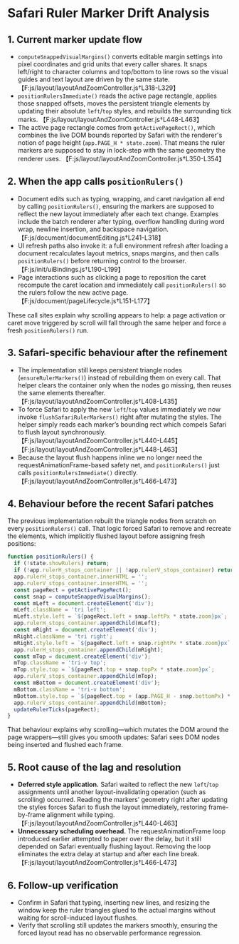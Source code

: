 # Safari Ruler Marker Drift Analysis

## 1. Current marker update flow
- `computeSnappedVisualMargins()` converts editable margin settings into pixel coordinates and grid units that every caller shares. It snaps left/right to character columns and top/bottom to line rows so the visual guides and text layout are driven by the same state. 【F:js/layout/layoutAndZoomController.js†L318-L329】
- `positionRulersImmediate()` reads the active page rectangle, applies those snapped offsets, moves the persistent triangle elements by updating their absolute `left`/`top` styles, and rebuilds the surrounding tick marks. 【F:js/layout/layoutAndZoomController.js†L448-L463】
- The active page rectangle comes from `getActivePageRect()`, which combines the live DOM bounds reported by Safari with the renderer's notion of page height (`app.PAGE_H * state.zoom`). That means the ruler markers are supposed to stay in lock-step with the same geometry the renderer uses. 【F:js/layout/layoutAndZoomController.js†L350-L354】

## 2. When the app calls `positionRulers()`
- Document edits such as typing, wrapping, and caret navigation all end by calling `positionRulers()`, ensuring the markers are supposed to reflect the new layout immediately after each text change. Examples include the batch renderer after typing, overflow handling during word wrap, newline insertion, and backspace navigation. 【F:js/document/documentEditing.js†L241-L318】
- UI refresh paths also invoke it: a full environment refresh after loading a document recalculates layout metrics, snaps margins, and then calls `positionRulers()` before returning control to the browser. 【F:js/init/uiBindings.js†L190-L199】
- Page interactions such as clicking a page to reposition the caret recompute the caret location and immediately call `positionRulers()` so the rulers follow the new active page. 【F:js/document/pageLifecycle.js†L151-L177】

These call sites explain why scrolling appears to help: a page activation or caret move triggered by scroll will fall through the same helper and force a fresh `positionRulers()` run.

## 3. Safari-specific behaviour after the refinement
- The implementation still keeps persistent triangle nodes (`ensureRulerMarkers()`) instead of rebuilding them on every call. That helper clears the container only when the nodes go missing, then reuses the same elements thereafter. 【F:js/layout/layoutAndZoomController.js†L408-L435】
- To force Safari to apply the new `left`/`top` values immediately we now invoke `flushSafariRulerMarkers()` right after mutating the styles. The helper simply reads each marker’s bounding rect which compels Safari to flush layout synchronously. 【F:js/layout/layoutAndZoomController.js†L440-L445】【F:js/layout/layoutAndZoomController.js†L448-L463】
- Because the layout flush happens inline we no longer need the requestAnimationFrame-based safety net, and `positionRulers()` just calls `positionRulersImmediate()` directly. 【F:js/layout/layoutAndZoomController.js†L466-L473】

## 4. Behaviour before the recent Safari patches
The previous implementation rebuilt the triangle nodes from scratch on every `positionRulers()` call. That logic forced Safari to remove and recreate the elements, which implicitly flushed layout before assigning fresh positions:

```js
function positionRulers() {
  if (!state.showRulers) return;
  if (!app.rulerH_stops_container || !app.rulerV_stops_container) return;
  app.rulerH_stops_container.innerHTML = '';
  app.rulerV_stops_container.innerHTML = '';
  const pageRect = getActivePageRect();
  const snap = computeSnappedVisualMargins();
  const mLeft = document.createElement('div');
  mLeft.className = 'tri left';
  mLeft.style.left = `${pageRect.left + snap.leftPx * state.zoom}px`;
  app.rulerH_stops_container.appendChild(mLeft);
  const mRight = document.createElement('div');
  mRight.className = 'tri right';
  mRight.style.left = `${pageRect.left + snap.rightPx * state.zoom}px`;
  app.rulerH_stops_container.appendChild(mRight);
  const mTop = document.createElement('div');
  mTop.className = 'tri-v top';
  mTop.style.top = `${pageRect.top + snap.topPx * state.zoom}px`;
  app.rulerV_stops_container.appendChild(mTop);
  const mBottom = document.createElement('div');
  mBottom.className = 'tri-v bottom';
  mBottom.style.top = `${pageRect.top + (app.PAGE_H - snap.bottomPx) * state.zoom}px`;
  app.rulerV_stops_container.appendChild(mBottom);
  updateRulerTicks(pageRect);
}
```

That behaviour explains why scrolling—which mutates the DOM around the page wrappers—still gives you smooth updates: Safari sees DOM nodes being inserted and flushed each frame.

## 5. Root cause of the lag and resolution
- **Deferred style application.** Safari waited to reflect the new `left`/`top` assignments until another layout-invalidating operation (such as scrolling) occurred. Reading the markers’ geometry right after updating the styles forces Safari to flush the layout immediately, restoring frame-by-frame alignment while typing. 【F:js/layout/layoutAndZoomController.js†L440-L463】
- **Unnecessary scheduling overhead.** The requestAnimationFrame loop introduced earlier attempted to paper over the delay, but it still depended on Safari eventually flushing layout. Removing the loop eliminates the extra delay at startup and after each line break. 【F:js/layout/layoutAndZoomController.js†L466-L473】

## 6. Follow-up verification
- Confirm in Safari that typing, inserting new lines, and resizing the window keep the ruler triangles glued to the actual margins without waiting for scroll-induced layout flushes.
- Verify that scrolling still updates the markers smoothly, ensuring the forced layout read has no observable performance regression.
